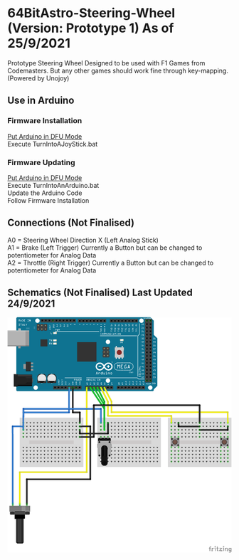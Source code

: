 # 64BitAstro-Steering-Wheel (Version: Prototype 1) As of 25/9/2021
Prototype Steering Wheel Designed to be used with F1 Games from Codemasters. But any other games should work fine through key-mapping. (Powered by Unojoy)

## Use in Arduino
### Firmware Installation
[Put Arduino in DFU Mode](https://www.arduino.cc/en/Hacking/DFUProgramming8U2)\
Execute TurnIntoAJoyStick.bat

### Firmware Updating
[Put Arduino in DFU Mode](https://www.arduino.cc/en/Hacking/DFUProgramming8U2)\
Execute TurnIntoAnArduino.bat\
Update the Arduino Code\
Follow Firmware Installation

## Connections (Not Finalised)
A0 = Steering Wheel Direction X (Left Analog Stick)\
A1 = Brake (Left Trigger) Currently a Button but can be changed to potentiometer for Analog Data\
A2 = Throttle (Right Trigger) Currently a Button but can be changed to potentiometer for Analog Data

## Schematics (Not Finalised) Last Updated 24/9/2021
![Schematics](Schematic.png "Schematics")
